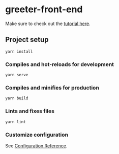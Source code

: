 # greeter-front-end

Make sure to check out the [tutorial here](https://era.zksync.io/docs/dev/building-on-zksync/hello-world.html).

## Project setup
```
yarn install
```

### Compiles and hot-reloads for development
```
yarn serve
```

### Compiles and minifies for production
```
yarn build
```

### Lints and fixes files
```
yarn lint
```

### Customize configuration
See [Configuration Reference](https://cli.vuejs.org/config/).
